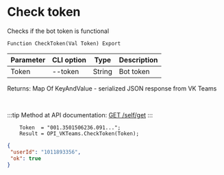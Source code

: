 ﻿---
sidebar_position: 1
---

# Check token
 Checks if the bot token is functional



`Function CheckToken(Val Token) Export`

  | Parameter | CLI option | Type | Description |
  |-|-|-|-|
  | Token | --token | String | Bot token |

  
  Returns:  Map Of KeyAndValue - serialized JSON response from VK Teams

<br/>

:::tip
Method at API documentation: [GET /self/get](https://teams.vk.com/botapi/#/self/get_self_get)
:::
<br/>


```bsl title="Code example"
    Token  = "001.3501506236.091...";
    Result = OPI_VKTeams.CheckToken(Token);
```
 



```json title="Result"
{
 "userId": "1011893356",
 "ok": true
}
```
